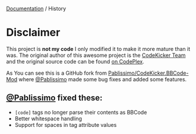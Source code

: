 [Documentation](./index.md) / History

# Disclaimer

This project is **not my code** I only modified it to make it more mature than it was. The original author of this awesome project is the [CodeKicker Team](http://codekicker.de/) and the original source code can be found [on CodePlex](http://bbcode.codeplex.com/).

As You can see this is a GitHub fork from [Pablissimo/CodeKicker.BBCode-Mod](https://github.com/Pablissimo/CodeKicker.BBCode-Mod) where [@Pablissimo](https://github.com/Pablissimo/) made some bug fixes and added some features.

## [@Pablissimo](https://github.com/Pablissimo/) fixed these:

- `[code]` tags no longer parse their contents as BBCode
- Better whitespace handling
- Support for spaces in tag attribute values
